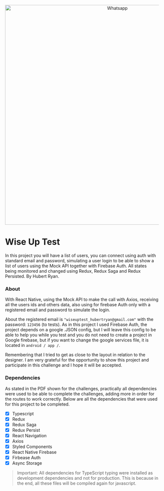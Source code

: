 <p align="center">
  <img src="https://imgur.com/sGkWVXO.png" width="720" title="Whatsapp">
</p>

# Wise Up Test

In this project you will have a list of users, you can connect using auth with standard email and password, simulating a user login to be able to show a list of users using the Mock API together with Firebase Auth. All states being monitored and changed using Redux, Redux Saga and Redux Persisted.
By Hubert Ryan.

### About

With React Native, using the Mock API to make the call with Axios, receiving all the users ids and others data, also using for firebase Auth only with a registered email and password to simulate the login.

About the registered email is `"wiseuptest_hubertryan@gmail.com"` with the password: `123456` (to tests). As in this project I used Firebase Auth, the project depends on a google .JSON config, but I will leave this config to be able to help you while you test and you do not need to create a project in Google firebase, but if you want to change the google services file, it is located in `android / app /`.

Remembering that I tried to get as close to the layout in relation to the designer. I am very grateful for the opportunity to show this project and participate in this challenge and I hope it will be accepted.

### Dependencies

As stated in the PDF shown for the challenges, practically all dependencies were used to be able to complete the challenges, adding more in order for the routes to work correctly. Below are all the dependencies that were used for this project to be completed.

- [x] Typescript
- [x] Redux
- [x] Redux Saga
- [x] Redux Persist
- [x] React Navigation
- [x] Axios
- [x] Styled Components
- [x] React Native Firebase
- [x] Firbease Auth
- [x] Async Storage

> Important: All dependencies for TypeScript typing were installed as development dependencies and not for production. This is because in the end, all these files will be compiled again for javascript.
